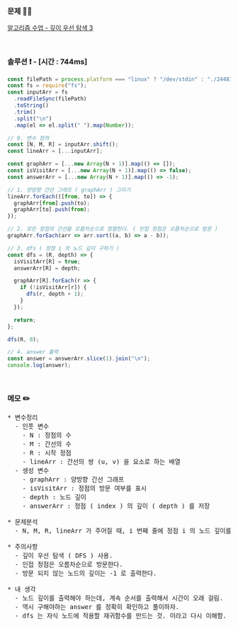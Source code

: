### 문제 🤨❔

[알고리즘 수업 - 깊이 우선 탐색 3](https://www.acmicpc.net/problem/24481)

<br>

### 솔루션 ❗️ - [시간 : 744ms]

```js
const filePath = process.platform === "linux" ? "/dev/stdin" : "./24481.txt";
const fs = require("fs");
const inputArr = fs
  .readFileSync(filePath)
  .toString()
  .trim()
  .split("\n")
  .map(el => el.split(" ").map(Number));

// 0. 변수 정의
const [N, M, R] = inputArr.shift();
const lineArr = [...inputArr];

const graphArr = [...new Array(N + 1)].map(() => []);
const isVisitArr = [...new Array(N + 1)].map(() => false);
const answerArr = [...new Array(N + 1)].map(() => -1);

// 1. 양방향 간선 그래프 ( graphArr ) 그리기
lineArr.forEach(([from, to]) => {
  graphArr[from].push(to);
  graphArr[to].push(from);
});

// 2. 모든 정점의 간선을 오름차순으로 정렬한다. ( 인접 정점은 오름차순으로 방문 )
graphArr.forEach(arr => arr.sort((a, b) => a - b));

// 3. dfs ( 정점 i 의 노드 깊이 구하기 )
const dfs = (R, depth) => {
  isVisitArr[R] = true;
  answerArr[R] = depth;

  graphArr[R].forEach(r => {
    if (!isVisitArr[r]) {
      dfs(r, depth + 1);
    }
  });

  return;
};

dfs(R, 0);

// 4. answer 출력
const answer = answerArr.slice(1).join("\n");
console.log(answer);
```

<br>

### 메모 ✏️

<pre>
* 변수정리
  - 인풋 변수
    - N : 정점의 수 
    - M : 간선의 수
    - R : 시작 정점
    - lineArr : 간선의 쌍 (u, v) 을 요소로 하는 배열
  - 생성 변수
    - graphArr : 양방향 간선 그래프
    - isVisitArr : 정점의 방문 여부를 표시
    - depth : 노드 깊이
    - answerArr : 정점 ( index ) 의 깊이 ( depth ) 를 저장

* 문제분석
  - N, M, R, lineArr 가 주어질 때, i 번째 줄에 정점 i 의 노드 깊이를 출력하라.

* 주의사항
  - 깊이 우선 탐색 ( DFS ) 사용.
  - 인접 정점은 오름차순으로 방문한다.
  - 방문 되지 않는 노드의 깊이는 -1 로 출력한다.

* 내 생각
  - 노드 깊이를 출력해야 하는데, 계속 순서를 출력해서 시간이 오래 걸림.
  - 역시 구해야하는 answer 를 정확히 확인하고 풀이하자.
  - dfs 는 자식 노드에 적용할 재귀함수를 만드는 것. 이라고 다시 이해함.
</pre>
